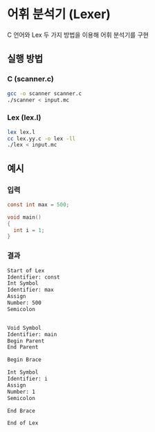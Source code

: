 # 어휘 분석기 (Lexer)

C 언어와 Lex 두 가지 방법을 이용해 어휘 분석기를 구현

## 실행 방법

### C (scanner.c)

```bash
gcc -o scanner scanner.c
./scanner < input.mc
```

### Lex (lex.l)

```bash
lex lex.l
cc lex.yy.c -o lex -ll
./lex < input.mc
```

## 예시

### 입력

```c
const int max = 500;

void main()
{
  int i = 1;
}
```

### 결과

```txt
Start of Lex
Identifier: const
Int Symbol
Identifier: max
Assign
Number: 500
Semicolon


Void Symbol
Identifier: main
Begin Parent
End Parent

Begin Brace

Int Symbol
Identifier: i
Assign
Number: 1
Semicolon

End Brace

End of Lex
```
